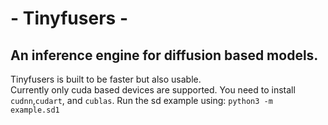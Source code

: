 # - Tinyfusers - 
## An inference engine for diffusion based models.
Tinyfusers is built to be faster but also usable.  
Currently only cuda based devices are supported. You need to install `cudnn`,`cudart`, and `cublas`.
Run the sd example using: `python3 -m  example.sd1`